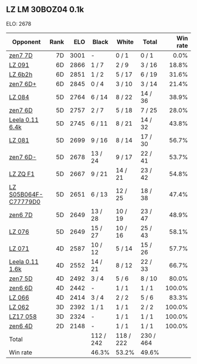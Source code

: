 ## LZ LM 30BOZ04 0.1k ##

ELO: 2678

Opponent | Rank | ELO | Black | White | Total | Win rate
---------|-----:|----:|-------|-------|-------|-------:
[zen7 7D](zen7%207D.md) | 7D | 3001 | - | 0 / 1 | 0 / 1 | 0.0%
[LZ 091](LZ%20091.md) | 6D | 2866 | 1 / 7 | 2 / 9 | 3 / 16 | 18.8%
[LZ 6b2h](LZ%206b2h.md) | 6D | 2851 | 1 / 2 | 5 / 17 | 6 / 19 | 31.6%
[zen7 6D+](zen7%206D+.md) | 6D | 2845 | 0 / 4 | 3 / 10 | 3 / 14 | 21.4%
[LZ 084](LZ%20084.md) | 5D | 2764 | 6 / 14 | 8 / 22 | 14 / 36 | 38.9%
[zen7 6D](zen7%206D.md) | 5D | 2757 | 2 / 7 | 5 / 18 | 7 / 25 | 28.0%
[Leela 0.11 6.4k](Leela%200.11%206.4k.md) | 5D | 2745 | 6 / 11 | 8 / 21 | 14 / 32 | 43.8%
[LZ 081](LZ%20081.md) | 5D | 2699 | 9 / 16 | 8 / 14 | 17 / 30 | 56.7%
[zen7 6D-](zen7%206D-.md) | 5D | 2678 | 13 / 24 | 9 / 17 | 22 / 41 | 53.7%
[LZ ZQ F1](LZ%20ZQ%20F1.md) | 5D | 2667 | 9 / 21 | 14 / 21 | 23 / 42 | 54.8%
[LZ S05B064F-C77779D0](LZ%20S05B064F-C77779D0.md) | 5D | 2651 | 6 / 13 | 12 / 25 | 18 / 38 | 47.4%
[zen6 7D](zen6%207D.md) | 5D | 2649 | 13 / 28 | 10 / 19 | 23 / 47 | 48.9%
[LZ 076](LZ%20076.md) | 5D | 2649 | 15 / 27 | 10 / 16 | 25 / 43 | 58.1%
[LZ 071](LZ%20071.md) | 4D | 2587 | 10 / 12 | 5 / 14 | 15 / 26 | 57.7%
[Leela 0.11 1.6k](Leela%200.11%201.6k.md) | 4D | 2552 | 14 / 21 | 8 / 12 | 22 / 33 | 66.7%
[zen7 5D](zen7%205D.md) | 4D | 2492 | 3 / 4 | 5 / 6 | 8 / 10 | 80.0%
[zen6 6D](zen6%206D.md) | 4D | 2442 | - | 1 / 1 | 1 / 1 | 100.0%
[LZ 066](LZ%20066.md) | 4D | 2414 | 3 / 4 | 2 / 2 | 5 / 6 | 83.3%
[LZ 062](LZ%20062.md) | 3D | 2392 | 1 / 1 | 1 / 1 | 2 / 2 | 100.0%
[LZ17 058](LZ17%20058.md) | 3D | 2324 | - | 1 / 1 | 1 / 1 | 100.0%
[zen6 4D](zen6%204D.md) | 2D | 2148 | - | 1 / 1 | 1 / 1 | 100.0%
Total | | | 112 / 242 | 118 / 222 | 230 / 464 | 
Win rate| | | 46.3% | 53.2% | 49.6% | 
